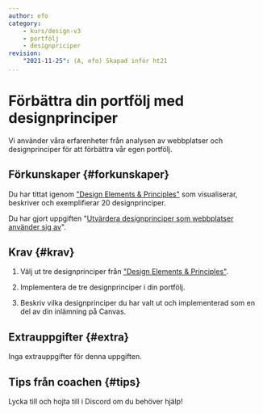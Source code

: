 ```yaml
---
author: efo
category:
    - kurs/design-v3
    - portfölj
    - designpriciper
revision:
    "2021-11-25": (A, efo) Skapad inför ht21
...
```

Förbättra din portfölj med designprinciper
===================================

Vi använder våra erfarenheter från analysen av webbplatser och designprinciper för att förbättra vår egen portfölj.



<!--more-->



Förkunskaper {#forkunskaper}
-----------------------

Du har tittat igenom ["Design Elements & Principles"](https://www.canva.com/learn/design-elements-principles/) som visualiserar, beskriver och exemplifierar 20 designprinciper.

Du har gjort uppgiften "[Utvärdera designprinciper som webbplatser använder sig av](uppgift/utvardera-webbplatsers-designprinciper-v2)".



Krav {#krav}
-----------------------

1. Välj ut tre designprinciper från ["Design Elements & Principles"](https://www.canva.com/learn/design-elements-principles/).

1. Implementera de tre designprinciper i din portfölj.

1. Beskriv vilka designprinciper du har valt ut och implementerad som en del av din inlämning på Canvas.



Extrauppgifter {#extra}
-----------------------

Inga extrauppgifter för denna uppgiften.



Tips från coachen {#tips}
-----------------------

Lycka till och hojta till i Discord om du behöver hjälp!
